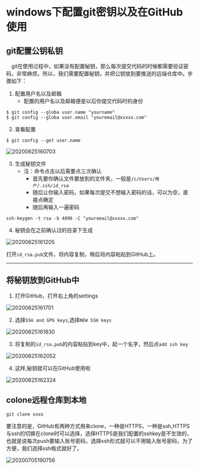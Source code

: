 # windows下配置git密钥以及在GitHub使用


## git配置公钥私钥

&emsp;git在使用过程中，如果没有配置秘钥，那么每次提交代码的时候都需要验证密码，非常麻烦，所以，我们需要配置秘钥，并把公钥放到要推送的远端仓库中。步骤如下：

1. 配置用户名以及邮箱
   - 配置的用户名以及邮箱便是以后你提交代码时的身份

```
$ git config --globa user.name "yourname"
$ git config --globa user.email "youremail@xxxxx.com"
```
2. 查看配置

```
$ git config --get user.name
```
![20200625160703](https://cdn.jsdelivr.net/gh/SuperMarioYL/ImageHostingService@master/resources/blogs/20200625160703.png)

3. 生成秘钥文件
    - 注：命令点击以后需要点三次确认
      - 首先要你确认文件要放到的文件夹，一般是`/c/Users/用户/.ssh/id_rsa`
      - 随后让你输入密码，如果每次提交不想输入密码的话，可以为空，直接点确定
      - 随后再输入一遍密码
```
ssh-keygen -t rsa -b 4096 -C "youremail@xxxxx.com"
```

4. 秘钥会在之前确认过的目录下生成

![20200625161205](https://cdn.jsdelivr.net/gh/SuperMarioYL/ImageHostingService@master/resources/blogs/20200625161205.png)

打开`id_rsa.pub`文件，将内容复制，稍后将内容粘贴到GitHub上。

---

## 将秘钥放到GitHub中

1. 打开GitHub，打开右上角的settings

![20200625161701](https://cdn.jsdelivr.net/gh/SuperMarioYL/ImageHostingService@master/resources/blogs/20200625161701.png)

2. 选择`SSH and GPG keys`,选择`NEW SSH keys`

![20200625161830](https://cdn.jsdelivr.net/gh/SuperMarioYL/ImageHostingService@master/resources/blogs/20200625161830.png)

3. 将复制的`id_rsa.pub`的内容粘贴到key中，起一个名字，然后点`add ssh key`

![20200625162052](https://cdn.jsdelivr.net/gh/SuperMarioYL/ImageHostingService@master/resources/blogs/20200625162052.png)

4. 这样,秘钥就可以在GitHub使用啦

![20200625162324](https://cdn.jsdelivr.net/gh/SuperMarioYL/ImageHostingService@master/resources/blogs/20200625162324.png)

## colone远程仓库到本地

```
git clone xxxx
```

要注意的是，GitHub有两种方式用来clone，一种是HTTPS，一种是ssh,HTTPS与ssh的切换在clone时可以选择，选择HTTPS是我们配置的sshkey是不生效的，也就是说每次push要输入账号密码，选择ssh形式就可以不用输入账号密码，为了方便，我们选择ssh格式就好了。

![20200705190756](https://cdn.jsdelivr.net/gh/SuperMarioYL/ImageHostingService@master/resources/blogs/20200705190756.png)
  

